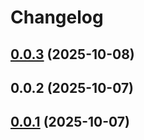 # Changelog

## [0.0.3](https://github.com/EthanShoeDev/fressh/compare/@fressh/react-native-uniffi-russh-v0.0.2...${npm.name}-v0.0.3) (2025-10-08)

## 0.0.2 (2025-10-07)

## [0.0.1](https://github.com/EthanShoeDev/fressh/compare/@fressh/react-native-xtermjs-webview-v0.0.1...@fressh/react-native-xtermjs-webview-v0.0.4) (2025-10-07)
